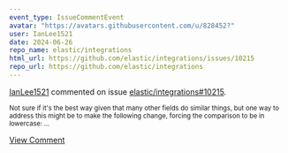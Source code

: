 ```yaml
---
event_type: IssueCommentEvent
avatar: "https://avatars.githubusercontent.com/u/828452?"
user: IanLee1521
date: 2024-06-26
repo_name: elastic/integrations
html_url: https://github.com/elastic/integrations/issues/10215
repo_url: https://github.com/elastic/integrations
---
```


<a href='https://github.com/IanLee1521' target='_blank'>IanLee1521</a> commented on issue <a href='https://github.com/elastic/integrations/issues/10215' target='_blank'>elastic/integrations#10215</a>.

<small>Not sure if it's the best way given that many other fields do similar things, but one way to address this might be to make the following change, forcing the comparison to be in lowercase:...</small>

<a href='https://github.com/elastic/integrations/issues/10215' target='_blank'>View Comment</a>